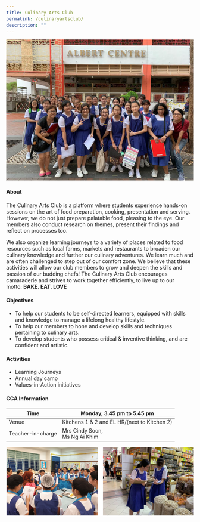 ```yaml
---
title: Culinary Arts Club
permalink: /culinaryartsclub/
description: ""
---
```

![](/images/CCA/Clubs%20and%20Societies/Culinary%20Arts%20Club/C1.jpg)

#### **About**


The Culinary Arts Club is a platform where students experience hands-on sessions on the art of food preparation, cooking, presentation and serving. However, we do not just prepare palatable food, pleasing to the eye. Our members also conduct research on themes, present their findings and reflect on processes too.  

  

We also organize learning journeys to a variety of places related to food resources such as local farms, markets and restaurants to broaden our culinary knowledge and further our culinary adventures. We learn much and are often challenged to step out of our comfort zone. We believe that these activities will allow our club members to grow and deepen the skills and passion of our budding chefs! The Culinary Arts Club encourages camaraderie and strives to work together efficiently, to live up to our motto:&nbsp;**BAKE. EAT. LOVE**

#### **Objectives**


*   To help our students to be self-directed learners, equipped with skills and knowledge to manage a lifelong healthy lifestyle.
*   To help our members to hone and develop skills and techniques pertaining to culinary arts.
*   To develop students who possess critical &amp; inventive thinking, and are confident and artistic.

#### **Activities**


*   Learning Journeys
*   Annual day camp
*   Values-in-Action initiatives

#### **CCA Information**


| Time               | Monday, 3.45 pm to 5.45 pm                        |
|--------------------|---------------------------------------------------|
| Venue              | Kitchens 1 &amp; 2 and EL HR/(next to Kitchen 2)      |
| Teacher-in-charge  | Mrs Cindy Soon,<br> Ms Ng Ai Khim  |


![](/images/CCA/Clubs%20and%20Societies/Culinary%20Arts%20Club/C2.png)